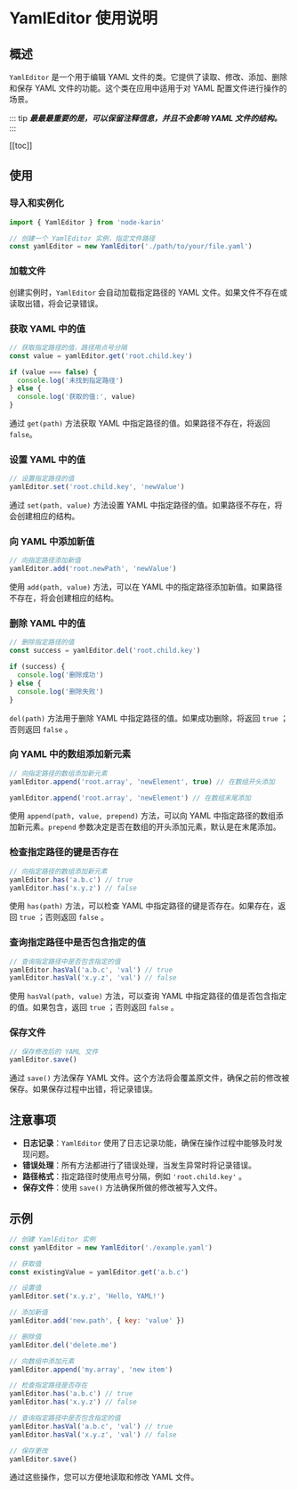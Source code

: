# YamlEditor 使用说明

## 概述

`YamlEditor` 是一个用于编辑 YAML 文件的类。它提供了读取、修改、添加、删除和保存 YAML 文件的功能。这个类在应用中适用于对 YAML 配置文件进行操作的场景。

::: tip
**_最最最重要的是，可以保留注释信息，并且不会影响 YAML 文件的结构。_**
:::

[[toc]]

## 使用

### 导入和实例化

```js twoslash
import { YamlEditor } from 'node-karin'

// 创建一个 YamlEditor 实例，指定文件路径
const yamlEditor = new YamlEditor('./path/to/your/file.yaml')
```

### 加载文件

创建实例时，`YamlEditor` 会自动加载指定路径的 YAML 文件。如果文件不存在或读取出错，将会记录错误。

### 获取 YAML 中的值

```js twoslash
// 获取指定路径的值，路径用点号分隔
const value = yamlEditor.get('root.child.key')

if (value === false) {
  console.log('未找到指定路径')
} else {
  console.log('获取的值:', value)
}
```

通过 `get(path)` 方法获取 YAML 中指定路径的值。如果路径不存在，将返回 `false`。

### 设置 YAML 中的值

```js twoslash
// 设置指定路径的值
yamlEditor.set('root.child.key', 'newValue')
```

通过 `set(path, value)` 方法设置 YAML 中指定路径的值。如果路径不存在，将会创建相应的结构。

### 向 YAML 中添加新值

```js twoslash
// 向指定路径添加新值
yamlEditor.add('root.newPath', 'newValue')
```

使用 `add(path, value)` 方法，可以在 YAML 中的指定路径添加新值。如果路径不存在，将会创建相应的结构。

### 删除 YAML 中的值

```js twoslash
// 删除指定路径的值
const success = yamlEditor.del('root.child.key')

if (success) {
  console.log('删除成功')
} else {
  console.log('删除失败')
}
```

`del(path)` 方法用于删除 YAML 中指定路径的值。如果成功删除，将返回 `true` ；否则返回 `false` 。

### 向 YAML 中的数组添加新元素

```js twoslash
// 向指定路径的数组添加新元素
yamlEditor.append('root.array', 'newElement', true) // 在数组开头添加

yamlEditor.append('root.array', 'newElement') // 在数组末尾添加
```

使用 `append(path, value, prepend)` 方法，可以向 YAML 中指定路径的数组添加新元素。`prepend` 参数决定是否在数组的开头添加元素，默认是在末尾添加。

### 检查指定路径的键是否存在

```js twoslash
// 向指定路径的数组添加新元素
yamlEditor.has('a.b.c') // true
yamlEditor.has('x.y.z') // false
```

使用 `has(path)` 方法，可以检查 YAML 中指定路径的键是否存在。如果存在，返回 `true` ；否则返回 `false` 。

### 查询指定路径中是否包含指定的值

```js twoslash
// 查询指定路径中是否包含指定的值
yamlEditor.hasVal('a.b.c', 'val') // true
yamlEditor.hasVal('x.y.z', 'val') // false
```

使用 `hasVal(path, value)` 方法，可以查询 YAML 中指定路径的值是否包含指定的值。如果包含，返回 `true` ；否则返回 `false` 。

### 保存文件

```js twoslash
// 保存修改后的 YAML 文件
yamlEditor.save()
```

通过 `save()` 方法保存 YAML 文件。这个方法将会覆盖原文件，确保之前的修改被保存。如果保存过程中出错，将记录错误。

## 注意事项

- **日志记录**：`YamlEditor` 使用了日志记录功能，确保在操作过程中能够及时发现问题。
- **错误处理**：所有方法都进行了错误处理，当发生异常时将记录错误。
- **路径格式**：指定路径时使用点号分隔，例如 `'root.child.key'` 。
- **保存文件**：使用 `save()` 方法确保所做的修改被写入文件。

## 示例

```js
// 创建 YamlEditor 实例
const yamlEditor = new YamlEditor('./example.yaml')

// 获取值
const existingValue = yamlEditor.get('a.b.c')

// 设置值
yamlEditor.set('x.y.z', 'Hello, YAML!')

// 添加新值
yamlEditor.add('new.path', { key: 'value' })

// 删除值
yamlEditor.del('delete.me')

// 向数组中添加元素
yamlEditor.append('my.array', 'new item')

// 检查指定路径是否存在
yamlEditor.has('a.b.c') // true
yamlEditor.has('x.y.z') // false

// 查询指定路径中是否包含指定的值
yamlEditor.hasVal('a.b.c', 'val') // true
yamlEditor.hasVal('x.y.z', 'val') // false

// 保存更改
yamlEditor.save()
```

通过这些操作，您可以方便地读取和修改 YAML 文件。
